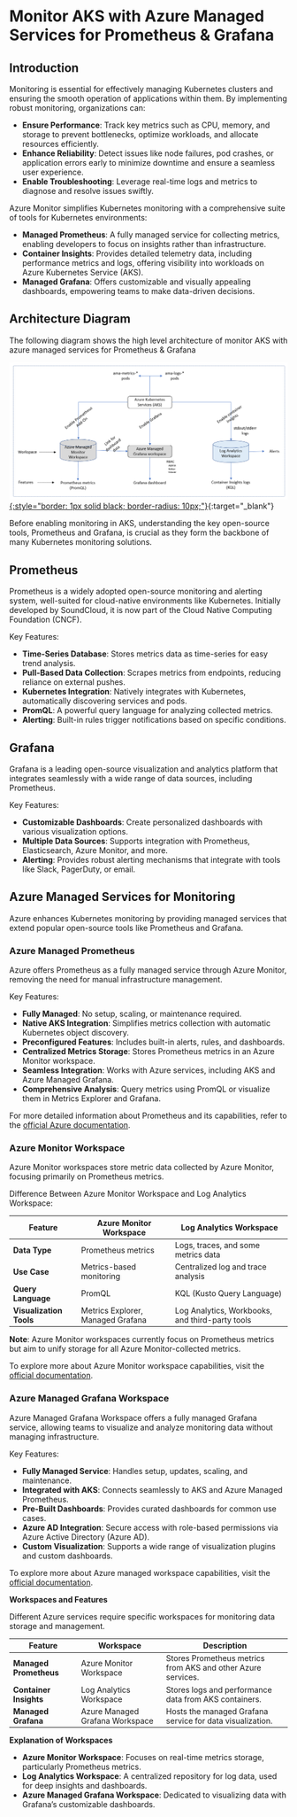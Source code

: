 # **Monitor AKS with Azure Managed Services for Prometheus & Grafana**

## **Introduction**

Monitoring is essential for effectively managing Kubernetes clusters and ensuring the smooth operation of applications within them. By implementing robust monitoring, organizations can:

- **Ensure Performance**: Track key metrics such as CPU, memory, and storage to prevent bottlenecks, optimize workloads, and allocate resources efficiently.  
- **Enhance Reliability**: Detect issues like node failures, pod crashes, or application errors early to minimize downtime and ensure a seamless user experience.  
- **Enable Troubleshooting**: Leverage real-time logs and metrics to diagnose and resolve issues swiftly.  

Azure Monitor simplifies Kubernetes monitoring with a comprehensive suite of tools for Kubernetes environments:

- **Managed Prometheus**: A fully managed service for collecting metrics, enabling developers to focus on insights rather than infrastructure.  
- **Container Insights**: Provides detailed telemetry data, including performance metrics and logs, offering visibility into workloads on Azure Kubernetes Service (AKS).  
- **Managed Grafana**: Offers customizable and visually appealing dashboards, empowering teams to make data-driven decisions.  

## **Architecture Diagram**

The following diagram shows the high level architecture of monitor AKS with azure managed services for Prometheus & Grafana

[![Alt text](images/image-1.png){:style="border: 1px solid black; border-radius: 10px;"}](images/image-1.png){:target="_blank"}

Before enabling monitoring in AKS, understanding the key open-source tools, Prometheus and Grafana, is crucial as they form the backbone of many Kubernetes monitoring solutions.


## **Prometheus**
Prometheus is a widely adopted open-source monitoring and alerting system, well-suited for cloud-native environments like Kubernetes. Initially developed by SoundCloud, it is now part of the Cloud Native Computing Foundation (CNCF).

Key Features:

- **Time-Series Database**: Stores metrics data as time-series for easy trend analysis.  
- **Pull-Based Data Collection**: Scrapes metrics from endpoints, reducing reliance on external pushes.  
- **Kubernetes Integration**: Natively integrates with Kubernetes, automatically discovering services and pods.  
- **PromQL**: A powerful query language for analyzing collected metrics.  
- **Alerting**: Built-in rules trigger notifications based on specific conditions.  


## **Grafana**

Grafana is a leading open-source visualization and analytics platform that integrates seamlessly with a wide range of data sources, including Prometheus.

Key Features:

- **Customizable Dashboards**: Create personalized dashboards with various visualization options.  
- **Multiple Data Sources**: Supports integration with Prometheus, Elasticsearch, Azure Monitor, and more.  
- **Alerting**: Provides robust alerting mechanisms that integrate with tools like Slack, PagerDuty, or email.  


## **Azure Managed Services for Monitoring**
Azure enhances Kubernetes monitoring by providing managed services that extend popular open-source tools like Prometheus and Grafana.

### **Azure Managed Prometheus**
Azure offers Prometheus as a fully managed service through Azure Monitor, removing the need for manual infrastructure management.

Key Features:

- **Fully Managed**: No setup, scaling, or maintenance required.  
- **Native AKS Integration**: Simplifies metrics collection with automatic Kubernetes object discovery.  
- **Preconfigured Features**: Includes built-in alerts, rules, and dashboards.  
- **Centralized Metrics Storage**: Stores Prometheus metrics in an Azure Monitor workspace.  
- **Seamless Integration**: Works with Azure services, including AKS and Azure Managed Grafana.  
- **Comprehensive Analysis**: Query metrics using PromQL or visualize them in Metrics Explorer and Grafana.  

For more detailed information about Prometheus and its capabilities, refer to the [official Azure documentation](https://learn.microsoft.com/en-us/azure/azure-monitor/essentials/prometheus-metrics-overview).

### **Azure Monitor Workspace**

Azure Monitor workspaces store metric data collected by Azure Monitor, focusing primarily on Prometheus metrics.

Difference Between Azure Monitor Workspace and Log Analytics Workspace:

| Feature                 | Azure Monitor Workspace       | Log Analytics Workspace       |
|-------------------------|-------------------------------|--------------------------------|
| **Data Type**           | Prometheus metrics           | Logs, traces, and some metrics data |
| **Use Case**            | Metrics-based monitoring     | Centralized log and trace analysis |
| **Query Language**      | PromQL                       | KQL (Kusto Query Language)    |
| **Visualization Tools** | Metrics Explorer, Managed Grafana | Log Analytics, Workbooks, and third-party tools |

**Note**: Azure Monitor workspaces currently focus on Prometheus metrics but aim to unify storage for all Azure Monitor-collected metrics.

To explore more about Azure Monitor workspace capabilities, visit the [official documentation](https://learn.microsoft.com/en-us/azure/azure-monitor/essentials/azure-monitor-workspace-overview/).


### **Azure Managed Grafana Workspace**

Azure Managed Grafana Workspace offers a fully managed Grafana service, allowing teams to visualize and analyze monitoring data without managing infrastructure.

Key Features:

- **Fully Managed Service**: Handles setup, updates, scaling, and maintenance.  
- **Integrated with AKS**: Connects seamlessly to AKS and Azure Managed Prometheus.  
- **Pre-Built Dashboards**: Provides curated dashboards for common use cases.  
- **Azure AD Integration**: Secure access with role-based permissions via Azure Active Directory (Azure AD).  
- **Custom Visualization**: Supports a wide range of visualization plugins and custom dashboards.  

To explore more about Azure managed workspace capabilities, visit the [official documentation](https://learn.microsoft.com/en-us/azure/managed-grafana/overview/).


**Workspaces and Features**

Different Azure services require specific workspaces for monitoring data storage and management.

| **Feature**            | **Workspace**                  | **Description**                                          |
|------------------------|--------------------------------|----------------------------------------------------------|
| **Managed Prometheus** | Azure Monitor Workspace       | Stores Prometheus metrics from AKS and other Azure services. |
| **Container Insights** | Log Analytics Workspace       | Stores logs and performance data from AKS containers.    |
| **Managed Grafana**    | Azure Managed Grafana Workspace | Hosts the managed Grafana service for data visualization.|

**Explanation of Workspaces**

- **Azure Monitor Workspace**: Focuses on real-time metrics storage, particularly Prometheus metrics.  
- **Log Analytics Workspace**: A centralized repository for log data, used for deep insights and dashboards.  
- **Azure Managed Grafana Workspace**: Dedicated to visualizing data with Grafana’s customizable dashboards.  

